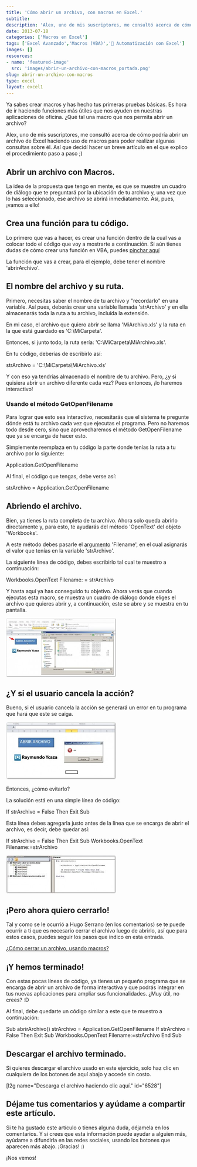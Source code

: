 ```yaml
---
title: 'Cómo abrir un archivo, con macros en Excel.'
subtitle: 
description: 'Alex, uno de mis suscriptores, me consultó acerca de cómo podría abrir un archivo con macros de Excel. Aquí muestro cómo hacerlo en pocas líneas.'
date: 2013-07-18
categories: ['Macros en Excel']
tags: ['Excel Avanzado','Macros (VBA)','🤖 Automatización con Excel']
images: []
resources: 
- name: 'featured-image'
  src: 'images/abrir-un-archivo-con-macros_portada.png'
slug: abrir-un-archivo-con-macros
type: excel
layout: excel1
---
```


Ya sabes crear macros y has hecho tus primeras pruebas básicas. Es hora de ir haciendo funciones más útiles que nos ayuden en nuestras aplicaciones de oficina. ¿Qué tal una macro que nos permita abrir un archivo?

Alex, uno de mis suscriptores, me consultó acerca de cómo podría abrir un archivo de Excel haciendo uso de macros para poder realizar algunas consultas sobre él. Así que decidí hacer un breve artículo en el que explico el procedimiento paso a paso ;)

## Abrir un archivo con Macros.

La idea de la propuesta que tengo en mente, es que se muestre un cuadro de diálogo que te preguntará por la ubicación de tu archivo y, una vez que lo has seleccionado, ese archivo se abrirá inmediatamente. Así, pues, ¡vamos a ello!

## Crea una función para tu código.

Lo primero que vas a hacer, es crear una función dentro de la cual vas a colocar todo el código que voy a mostrarte a continuación. Si aún tienes dudas de cómo crear una función en VBA, puedes [pinchar aquí](http://raymundoycaza.com/escribe-tu-primera-macro-en-excel/)

La función que vas a crear, para el ejemplo, debe tener el nombre 'abrirArchivo'.

## El nombre del archivo y su ruta.

Primero, necesitas saber el nombre de tu archivo y "recordarlo" en una variable. Así pues, deberás crear una variable llamada 'strArchivo' y en ella almacenarás toda la ruta a tu archivo, incluída la extensión.

En mi caso, el archivo que quiero abrir se llama 'MiArchivo.xls' y la ruta en la que está guardado es 'C:\\MiCarpeta'.

Entonces, si junto todo, la ruta sería: 'C:\\MiCarpeta\\MiArchivo.xls'.

En tu código, deberías de escribirlo así:

strArchivo \= 'C:\\MiCarpeta\\MiArchivo.xls'

Y con eso ya tendrías almacenado el nombre de tu archivo. Pero, ¿y si quisiera abrir un archivo diferente cada vez? Pues entonces, ¡lo haremos interactivo!

### Usando el método GetOpenFilename

Para lograr que esto sea interactivo, necesitarás que el sistema te pregunte dónde está tu archivo cada vez que ejecutas el programa. Pero no haremos todo desde cero, sino que aprovecharemos el método GetOpenFilename que ya se encarga de hacer esto.

Simplemente reemplaza en tu código la parte donde tenías la ruta a tu archivo por lo siguiente:

Application.GetOpenFilename

Al final, el código que tengas, debe verse así:

strArchivo \= Application.GetOpenFilename

## Abriendo el archivo.

Bien, ya tienes la ruta completa de tu archivo. Ahora solo queda abrirlo directamente y, para esto, te ayudarás del método 'OpenText' del objeto 'Workbooks'.

A este método debes pasarle el [argumento](http://raymundoycaza.com/que-son-los-argumentos-en-excel/ "¿Qué son los argumentos?") 'Filename', en el cual asignarás el valor que tenías en la variable 'strArchivo'.

La siguiente línea de código, debes escribirlo tal cual te muestro a continuación:

Workbooks.OpenText Filename: \= strArchivo

Y hasta aquí ya has conseguido tu objetivo. Ahora verás que cuando ejecutas esta macro, se muestra un cuadro de diálogo donde eliges el archivo que quieres abrir y, a continuación, este se abre y se muestra en tu pantalla.

[![Abrir un archivo con macros](images/abrir-un-archivo-000037-300x160.jpg)](http://raymundoycaza.com/wp-content/uploads/abrir-un-archivo-000037.jpg)

## ¿Y si el usuario cancela la acción?

Bueno, si el usuario cancela la acción se generará un error en tu programa que hará que este se caiga.

[![Abrir un archivo con macros](images/abrir-un-archivo-000039-300x156.jpg)](http://raymundoycaza.com/wp-content/uploads/abrir-un-archivo-000039.jpg)

Entonces, ¿cómo evitarlo?

La solución está en una simple línea de código:

If strArchivo = False Then Exit Sub

Esta línea debes agregarla justo antes de la línea que se encarga de abrir el archivo, es decir, debe quedar así:

If strArchivo \= False Then Exit Sub
Workbooks.OpenText Filename:\=strArchivo

[![Abrir un archivo con macros](images/abrir-un-archivo-000038-300x104.jpg)](http://raymundoycaza.com/wp-content/uploads/abrir-un-archivo-000038.jpg)

## ¡Pero ahora quiero cerrarlo!

Tal y como se le ocurrió a Hugo Serrano (en los comentarios) se te puede ocurrir a ti que es necesario cerrar el archivo luego de abrirlo, así que para estos casos, puedes seguir los pasos que indico en esta entrada.

[¿Cómo cerrar un archivo, usando macros?](http://raymundoycaza.com/como-cerrar-excel-desde-una-macro/ "Crrar un archivo con macros")

## ¡Y hemos terminado!

Con estas pocas líneas de código, ya tienes un pequeño programa que se encarga de abrir un archivo de forma interactiva y que podrás integrar en tus nuevas aplicaciones para ampliar sus funcionalidades. ¿Muy útil, no crees? :D

Al final, debe quedarte un código similar a este que te muestro a continuación:

Sub abrirArchivo()
strArchivo \= Application.GetOpenFilename
If strArchivo \= False Then Exit Sub
Workbooks.OpenText Filename:\=strArchivo
End Sub

## Descargar el archivo terminado.

Si quieres descargar el archivo usado en este ejercicio, solo haz clic en cualquiera de los botones de aquí abajo y accede sin costo.

\[l2g name="Descarga el archivo haciendo clic aquí." id="6528"\]

## Déjame tus comentarios y ayúdame a compartir este artículo.

Si te ha gustado este artículo o tienes alguna duda, déjamela en los comentarios. Y si crees que esta información puede ayudar a alguien más, ayúdame a difundirla en las redes sociales, usando los botones que aparecen más abajo. ¡Gracias! :)

¡Nos vemos!
